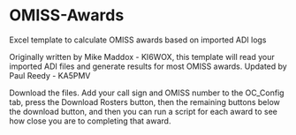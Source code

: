 # OMISS-Awards
Excel template to calculate OMISS awards based on imported ADI logs

Originally written by Mike Maddox - KI6WOX, this template will read your imported ADI files and generate results for most OMISS awards.
Updated by Paul Reedy - KA5PMV


Download the files.  Add your call sign and OMISS number to the OC_Config tab, press the Download Rosters button, then the remaining buttons below the download button, and then you can run a script for each award to see how close you are to completing that award.
